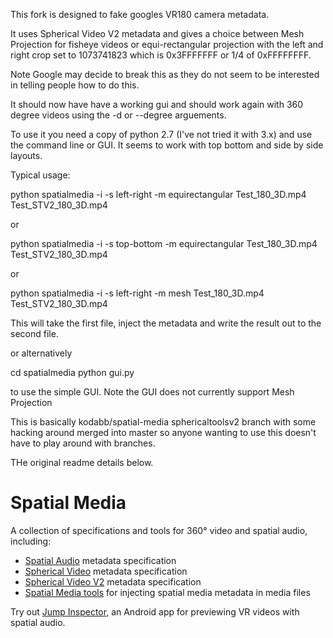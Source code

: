 This fork is designed to fake googles VR180 camera metadata.

It uses Spherical Video V2 metadata and gives a choice between Mesh Projection for fisheye videos
or equi-rectangular projection with the left and right crop set to 1073741823 which is 0x3FFFFFFF or 1/4 of 0xFFFFFFFF.

Note Google may decide to break this as they do not seem to be interested in telling people how to do this. 

It should now have have a working gui and should work again with 360 degree videos using the -d or --degree arguements.

To use it you need a copy of python 2.7 (I've not tried it with 3.x)  and use the command line or GUI.
It seems to work with top bottom and side by side layouts.

Typical usage:

python spatialmedia -i -s left-right -m equirectangular Test_180_3D.mp4 Test_STV2_180_3D.mp4

or

python spatialmedia -i -s top-bottom -m equirectangular Test_180_3D.mp4 Test_STV2_180_3D.mp4

or

python spatialmedia -i -s left-right -m mesh Test_180_3D.mp4 Test_STV2_180_3D.mp4

This will take the first file, inject the metadata and write the result out to the second file.

or alternatively

cd spatialmedia
python gui.py

to use the simple GUI. Note the GUI does not currently support Mesh Projection


This is basically kodabb/spatial-media sphericaltoolsv2 branch with some hacking around
merged into master so anyone wanting to use this doesn't have to play around with branches.

THe original readme details below.

# Spatial Media

A collection of specifications and tools for 360&deg; video and spatial audio, including:

- [Spatial Audio](docs/spatial-audio-rfc.md) metadata specification
- [Spherical Video](docs/spherical-video-rfc.md) metadata specification
- [Spherical Video V2](docs/spherical-video-v2-rfc.md) metadata specification
- [Spatial Media tools](spatialmedia/) for injecting spatial media metadata in media files

Try out [Jump Inspector](https://g.co/jump/inspector), an Android app for previewing VR videos with spatial audio.
